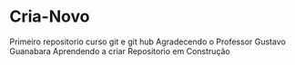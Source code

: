 # Cria-Novo
Primeiro repositorio curso git e git hub
Agradecendo o Professor Gustavo Guanabara 
Aprendendo a criar 
Repositorio em Construção
